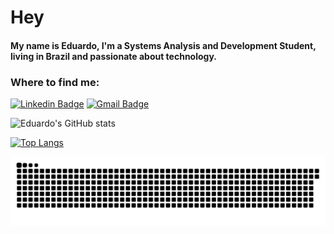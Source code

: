# Hey


#### My name is Eduardo, I'm a Systems Analysis and Development Student, living in Brazil and passionate about technology.

### [](https://github.com/EduardoGautier#where-to-find-me)Where to find me:


[![Linkedin Badge](https://camo.githubusercontent.com/bcc835f89077daa2ecf5d7eefd1d1c1a3a3db99f380559a5f67d56b05875b44a/68747470733a2f2f696d672e736869656c64732e696f2f62616467652f2d4c696e6b6564496e2d626c75653f7374796c653d666c61742d737175617265266c6f676f3d4c696e6b6564696e266c6f676f436f6c6f723d7768697465266c696e6b3d68747470733a2f2f7777772e6c696e6b6564696e2e636f6d2f696e2f64617669642d73616e746f732d6134383230343162322f)](https://www.linkedin.com/in/eduardo-santos-0b060b166/)  [![Gmail Badge](https://camo.githubusercontent.com/fe4b580102f0dab012cdf5cadceb57952b51dab20403f8ebd04f71a501565a1f/68747470733a2f2f696d672e736869656c64732e696f2f62616467652f2d476d61696c2d6331343433383f7374796c653d666c61742d737175617265266c6f676f3d476d61696c266c6f676f436f6c6f723d7768697465266c696e6b3d6d61696c746f3a636f6e7461746f2e64766473616e746f7340676d61696c2e636f6d)](mailto:duduchn2011@gmail.com)

![Eduardo's GitHub stats](https://github-readme-stats.vercel.app/api?username=EduardoGautier&show_icons=true&theme=dark)




[![Top Langs](https://github-readme-stats.vercel.app/api/top-langs/?username=EduardoGautier&layout=compact&show_icons=true&theme=dark)](https://github.com/EduardoGautier/github-readme-stats)

![Snake animation](https://github.com/EduardoGautier/EduardoGautier/blob/output/github-contribution-grid-snake.svg)



